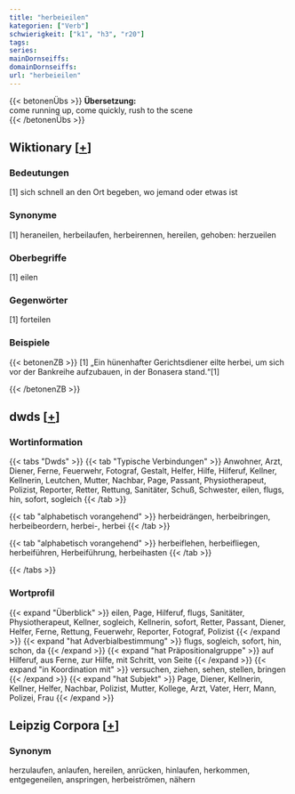 ```yaml
---
title: "herbeieilen"
kategorien: ["Verb"]
schwierigkeit: ["k1", "h3", "r20"]
tags:
series:
mainDornseiffs:
domainDornseiffs:
url: "herbeieilen"
---
```


{{< betonenÜbs >}}
**Übersetzung:**  
come running  up, come quickly, rush to the scene  
{{< /betonenÜbs >}}

## Wiktionary [[+](https://de.wiktionary.org/wiki/herbeieilen)]

### Bedeutungen
[1] sich schnell an den Ort begeben, wo jemand oder etwas ist  

### Synonyme
[1] heraneilen, herbeilaufen, herbeirennen, hereilen, gehoben: herzueilen  

### Oberbegriffe
[1] eilen  

### Gegenwörter
[1] forteilen  

### Beispiele
{{< betonenZB >}}
[1] „Ein hünenhafter Gerichtsdiener eilte herbei, um sich vor der Bankreihe aufzubauen, in der Bonasera stand.“[1]  

{{< /betonenZB >}}


## dwds [[+](https://www.dwds.de/wb/herbeieilen)]

### Wortinformation
{{< tabs "Dwds" >}}
{{< tab "Typische Verbindungen" >}}
Anwohner, Arzt, Diener, Ferne, Feuerwehr, Fotograf, Gestalt, Helfer, Hilfe, Hilferuf, Kellner, Kellnerin, Leutchen, Mutter, Nachbar, Page, Passant, Physiotherapeut, Polizist, Reporter, Retter, Rettung, Sanitäter, Schuß, Schwester, eilen, flugs, hin, sofort, sogleich
{{< /tab >}}

{{< tab "alphabetisch vorangehend" >}}
herbeidrängen, herbeibringen, herbeibeordern, herbei-, herbei
{{< /tab >}}

{{< tab "alphabetisch vorangehend" >}}
herbeiflehen, herbeifliegen, herbeiführen, Herbeiführung, herbeihasten
{{< /tab >}}

{{< /tabs >}}

### Wortprofil
{{< expand "Überblick" >}} eilen, Page, Hilferuf, flugs, Sanitäter, Physiotherapeut, Kellner, sogleich, Kellnerin, sofort, Retter, Passant, Diener, Helfer, Ferne, Rettung, Feuerwehr, Reporter, Fotograf, Polizist {{< /expand >}}
{{< expand "hat Adverbialbestimmung" >}} flugs, sogleich, sofort, hin, schon, da {{< /expand >}}
{{< expand "hat Präpositionalgruppe" >}} auf Hilferuf, aus Ferne, zur Hilfe, mit Schritt, von Seite {{< /expand >}}
{{< expand "in Koordination mit" >}} versuchen, ziehen, sehen, stellen, bringen {{< /expand >}}
{{< expand "hat Subjekt" >}} Page, Diener, Kellnerin, Kellner, Helfer, Nachbar, Polizist, Mutter, Kollege, Arzt, Vater, Herr, Mann, Polizei, Frau {{< /expand >}}

## Leipzig Corpora [[+](https://corpora.uni-leipzig.de/en/res?word=herbeieilen&corpusId=deu_newscrawl-public_2018)]


### Synonym
herzulaufen, anlaufen, hereilen, anrücken, hinlaufen, herkommen, entgegeneilen, anspringen, herbeiströmen, nähern


